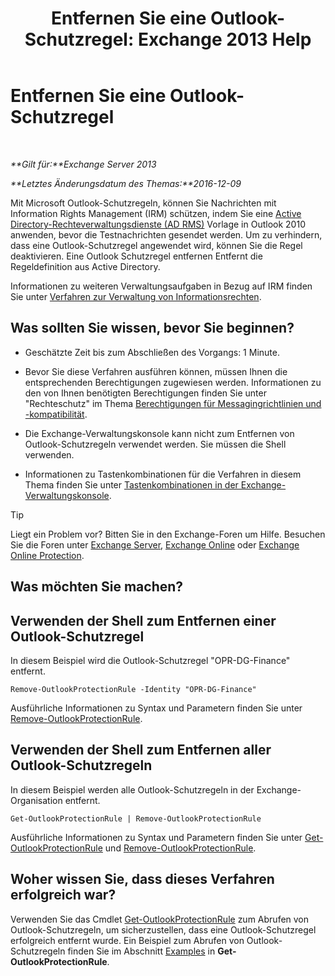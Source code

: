 ﻿---
title: 'Entfernen Sie eine Outlook-Schutzregel: Exchange 2013 Help'
TOCTitle: Entfernen Sie eine Outlook-Schutzregel
ms:assetid: 569fc3be-b269-43f5-8797-73ab0691e685
ms:mtpsurl: https://technet.microsoft.com/de-de/library/Ee633467(v=EXCHG.150)
ms:contentKeyID: 50475690
ms.date: 05/22/2018
mtps_version: v=EXCHG.150
ms.translationtype: MT
---

# Entfernen Sie eine Outlook-Schutzregel

 

_**Gilt für:**Exchange Server 2013_

_**Letztes Änderungsdatum des Themas:**2016-12-09_

Mit Microsoft Outlook-Schutzregeln, können Sie Nachrichten mit Information Rights Management (IRM) schützen, indem Sie eine [Active Directory-Rechteverwaltungsdienste (AD RMS)](https://technet.microsoft.com/en-us/library/hh831364.aspx) Vorlage in Outlook 2010 anwenden, bevor die Testnachrichten gesendet werden. Um zu verhindern, dass eine Outlook-Schutzregel angewendet wird, können Sie die Regel deaktivieren. Eine Outlook Schutzregel entfernen Entfernt die Regeldefinition aus Active Directory.

Informationen zu weiteren Verwaltungsaufgaben in Bezug auf IRM finden Sie unter [Verfahren zur Verwaltung von Informationsrechten](information-rights-management-procedures-exchange-2013-help.md).

## Was sollten Sie wissen, bevor Sie beginnen?

  - Geschätzte Zeit bis zum Abschließen des Vorgangs: 1 Minute.

  - Bevor Sie diese Verfahren ausführen können, müssen Ihnen die entsprechenden Berechtigungen zugewiesen werden. Informationen zu den von Ihnen benötigten Berechtigungen finden Sie unter "Rechteschutz" im Thema [Berechtigungen für Messagingrichtlinien und -kompatibilität](messaging-policy-and-compliance-permissions-exchange-2013-help.md).

  - Die Exchange-Verwaltungskonsole kann nicht zum Entfernen von Outlook-Schutzregeln verwendet werden. Sie müssen die Shell verwenden.

  - Informationen zu Tastenkombinationen für die Verfahren in diesem Thema finden Sie unter [Tastenkombinationen in der Exchange-Verwaltungskonsole](keyboard-shortcuts-in-the-exchange-admin-center-exchange-online-protection-help.md).


> [!TIP]
> Liegt ein Problem vor? Bitten Sie in den Exchange-Foren um Hilfe. Besuchen Sie die Foren unter <A href="https://go.microsoft.com/fwlink/p/?linkid=60612">Exchange Server</A>, <A href="https://go.microsoft.com/fwlink/p/?linkid=267542">Exchange Online</A> oder <A href="https://go.microsoft.com/fwlink/p/?linkid=285351">Exchange Online Protection</A>.



## Was möchten Sie machen?

## Verwenden der Shell zum Entfernen einer Outlook-Schutzregel

In diesem Beispiel wird die Outlook-Schutzregel "OPR-DG-Finance" entfernt.

    Remove-OutlookProtectionRule -Identity "OPR-DG-Finance"

Ausführliche Informationen zu Syntax und Parametern finden Sie unter [Remove-OutlookProtectionRule](https://technet.microsoft.com/de-de/library/dd297961\(v=exchg.150\)).

## Verwenden der Shell zum Entfernen aller Outlook-Schutzregeln

In diesem Beispiel werden alle Outlook-Schutzregeln in der Exchange-Organisation entfernt.

    Get-OutlookProtectionRule | Remove-OutlookProtectionRule

Ausführliche Informationen zu Syntax und Parametern finden Sie unter [Get-OutlookProtectionRule](https://technet.microsoft.com/de-de/library/dd298004\(v=exchg.150\)) und [Remove-OutlookProtectionRule](https://technet.microsoft.com/de-de/library/dd297961\(v=exchg.150\)).

## Woher wissen Sie, dass dieses Verfahren erfolgreich war?

Verwenden Sie das Cmdlet [Get-OutlookProtectionRule](https://technet.microsoft.com/de-de/library/dd298004\(v=exchg.150\)) zum Abrufen von Outlook-Schutzregeln, um sicherzustellen, dass eine Outlook-Schutzregel erfolgreich entfernt wurde. Ein Beispiel zum Abrufen von Outlook-Schutzregeln finden Sie im Abschnitt [Examples](https://technet.microsoft.com/de-de/dd298004\(exchg.150\)#examples) in **Get-OutlookProtectionRule**.

